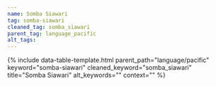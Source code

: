```yaml
---
name: Somba Siawari
tag: somba-siawari
cleaned_tag: somba_siawari
parent_tag: language_pacific
alt_tags: 
---
```


{% include data-table-template.html 
  parent_path="language/pacific" 
  keyword="somba-siawari" 
  cleaned_keyword="somba_siawari" 
  title="Somba Siawari"
  alt_keywords=""
  context=""
%}

